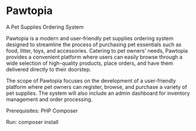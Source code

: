 # Pawtopia
A Pet Supplies Ordering System

Pawtopia is a modern and user-friendly pet supplies ordering system
designed to streamline the process of purchasing pet essentials such as
food, litter, toys, and accessories. Catering to pet owners' needs, Pawtopia
provides a convenient platform where users can easily browse through a
wide selection of high-quality products, place orders, and have them
delivered directly to their doorstep.

The scope of Pawtopia focuses on the development of a user-friendly
platform where pet owners can register, browse, and purchase a variety of
pet supplies. The system will also include an admin dashboard for inventory
management and order processing.

Prerequisites:
PHP
Composer

Run:
composer install
